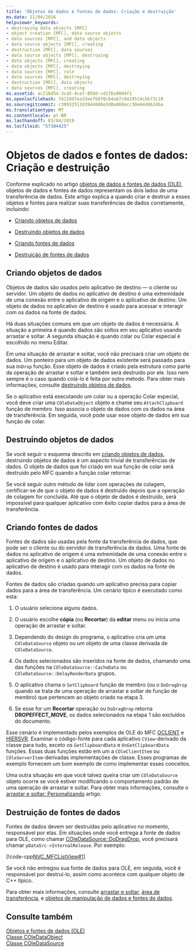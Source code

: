 ```yaml
---
title: 'Objetos de dados e fontes de dados: Criação e destruição'
ms.date: 11/04/2016
helpviewer_keywords:
- destroying data objects [MFC]
- object creation [MFC], data source objects
- data sources [MFC], and data objects
- data source objects [MFC], creating
- destruction [MFC], data sources
- data source objects [MFC], destroying
- data objects [MFC], creating
- data objects [MFC], destroying
- data sources [MFC], role
- data sources [MFC], destroying
- destruction [MFC], data objects
- data sources [MFC], creating
ms.assetid: ac216d54-3ca5-4ce7-850d-cd1f6a90d4f1
ms.openlocfilehash: 74119d7ea33eef68f0cb4a67c8419514cbb73c10
ms.sourcegitcommit: c3093251193944840e3d0a068ecc30e6449624ba
ms.translationtype: MT
ms.contentlocale: pt-BR
ms.lasthandoff: 03/04/2019
ms.locfileid: "57304425"
---
```

# <a name="data-objects-and-data-sources-creation-and-destruction"></a>Objetos de dados e fontes de dados: Criação e destruição

Conforme explicado no artigo [objetos de dados e fontes de dados (OLE)](../mfc/data-objects-and-data-sources-ole.md), objetos de dados e fontes de dados representam os dois lados de uma transferência de dados. Este artigo explica a quando criar e destruir a esses objetos e fontes para realizar suas transferências de dados corretamente, incluindo:

- [Criando objetos de dados](#_core_creating_data_objects)

- [Destruindo objetos de dados](#_core_destroying_data_objects)

- [Criando fontes de dados](#_core_creating_data_sources)

- [Destruição de fontes de dados](#_core_destroying_data_sources)

##  <a name="_core_creating_data_objects"></a> Criando objetos de dados

Objetos de dados são usados pelo aplicativo de destino — o cliente ou servidor. Um objeto de dados no aplicativo de destino é uma extremidade de uma conexão entre o aplicativo de origem e o aplicativo de destino. Um objeto de dados no aplicativo de destino é usado para acessar e interagir com os dados na fonte de dados.

Há duas situações comuns em que um objeto de dados é necessária. A situação a primeira é quando dados são soltos em seu aplicativo usando arrastar e soltar. A segunda situação é quando colar ou Colar especial é escolhido no menu Editar.

Em uma situação de arrastar e soltar, você não precisará criar um objeto de dados. Um ponteiro para um objeto de dados existente será passado para sua `OnDrop` função. Esse objeto de dados é criado pela estrutura como parte da operação de arrastar e soltar e também será destruído por ele. Isso nem sempre é o caso quando colá-lo é feita por outro método. Para obter mais informações, consulte [destruindo objetos de dados](#_core_destroying_data_objects).

Se o aplicativo está executando um colar ou a operação Colar especial, você deve criar uma `COleDataObject` objeto e chame seu `AttachClipboard` função de membro. Isso associa o objeto de dados com os dados na área de transferência. Em seguida, você pode usar esse objeto de dados em sua função de colar.

##  <a name="_core_destroying_data_objects"></a> Destruindo objetos de dados

Se você seguir o esquema descrito em [criando objetos de dados](#_core_creating_data_objects), destruindo objetos de dados é um aspecto trivial de transferências de dados. O objeto de dados que foi criado em sua função de colar será destruído pelo MFC quando a função colar retornar.

Se você seguir outro método de lidar com operações de colagem, certificar-se de que o objeto de dados é destruído depois que a operação de colagem for concluída. Até que o objeto de dados é destruído, será impossível para qualquer aplicativo com êxito copiar dados para a área de transferência.

##  <a name="_core_creating_data_sources"></a> Criando fontes de dados

Fontes de dados são usadas pela fonte da transferência de dados, que pode ser o cliente ou do servidor de transferência de dados. Uma fonte de dados no aplicativo de origem é uma extremidade de uma conexão entre o aplicativo de origem e o aplicativo de destino. Um objeto de dados no aplicativo de destino é usado para interagir com os dados na fonte de dados.

Fontes de dados são criadas quando um aplicativo precisa para copiar dados para a área de transferência. Um cenário típico é executado como esta:

1. O usuário seleciona alguns dados.

1. O usuário escolhe **cópia** (ou **Recortar**) da **editar** menu ou inicia uma operação de arrastar e soltar.

1. Dependendo do design do programa, o aplicativo cria um uma `COleDataSource` objeto ou um objeto de uma classe derivada de `COleDataSource`.

1. Os dados selecionados são inseridos na fonte de dados, chamando uma das funções na `COleDataSource::CacheData` ou `COleDataSource::DelayRenderData` grupos.

1. O aplicativo chama o `SetClipboard` função de membro (ou o `DoDragDrop` quando se trata de uma operação de arrastar e soltar de função de membro) que pertencem ao objeto criado na etapa 3.

1. Se esse for um **Recortar** operação ou `DoDragDrop` retorna **DROPEFFECT_MOVE**, os dados selecionados na etapa 1 são excluídos do documento.

Esse cenário é implementado pelos exemplos de OLE do MFC [OCLIENT](../visual-cpp-samples.md) e [HIERSVR](../visual-cpp-samples.md). Examinar o código-fonte para cada aplicativo `CView`-derivado da classe para tudo, exceto os `GetClipboardData` e `OnGetClipboardData` funções. Essas duas funções estão em um a `COleClientItem` ou `COleServerItem`-derivadas implementações de classe. Esses programas de exemplo fornecem um bom exemplo de como implementar esses conceitos.

Uma outra situação em que você talvez queira criar um `COleDataSource` objeto ocorre se você estiver modificando o comportamento padrão de uma operação de arrastar e soltar. Para obter mais informações, consulte o [arrastar e soltar: Personalizando](../mfc/drag-and-drop-customizing.md) artigo.

##  <a name="_core_destroying_data_sources"></a> Destruição de fontes de dados

Fontes de dados devem ser destruídas pelo aplicativo no momento, responsável por elas. Em situações onde você entrega a fonte de dados para OLE, como chamar [COleDataSource::DoDragDrop](../mfc/reference/coledatasource-class.md#dodragdrop), você precisará chamar `pDataSrc->InternalRelease`. Por exemplo:

[!code-cpp[NVC_MFCListView#1](../atl/reference/codesnippet/cpp/data-objects-and-data-sources-creation-and-destruction_1.cpp)]

Se você não entregou sua fonte de dados para OLE, em seguida, você é responsável por destruí-lo, assim como acontece com qualquer objeto de C++ típico.

Para obter mais informações, consulte [arrastar e soltar](../mfc/drag-and-drop-ole.md), [área de transferência](../mfc/clipboard.md), e [objetos de manipulação de dados e fontes de dados](../mfc/data-objects-and-data-sources-manipulation.md).

## <a name="see-also"></a>Consulte também

[Objetos e fontes de dados (OLE)](../mfc/data-objects-and-data-sources-ole.md)<br/>
[Classe COleDataObject](../mfc/reference/coledataobject-class.md)<br/>
[Classe COleDataSource](../mfc/reference/coledatasource-class.md)
